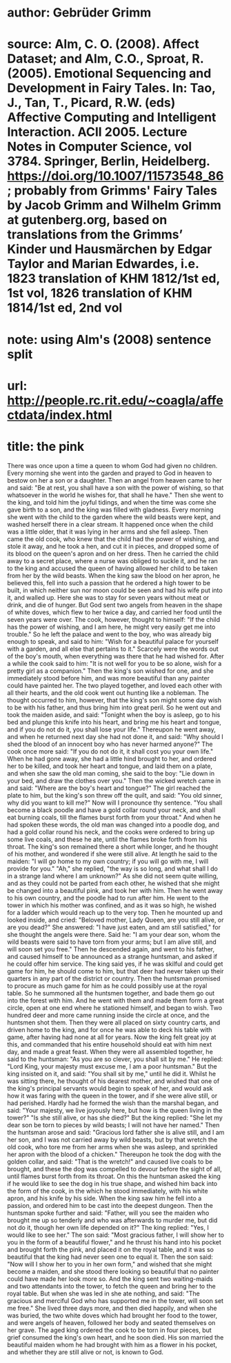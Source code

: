 # author: Gebrüder Grimm
# source: Alm, C. O. (2008). Affect Dataset; and Alm, C.O., Sproat, R. (2005). Emotional Sequencing and Development in Fairy Tales. In: Tao, J., Tan, T., Picard, R.W. (eds) Affective Computing and Intelligent Interaction. ACII 2005. Lecture Notes in Computer Science, vol 3784. Springer, Berlin, Heidelberg. https://doi.org/10.1007/11573548_86; probably from Grimms' Fairy Tales by Jacob Grimm and Wilhelm Grimm at gutenberg.org, based on translations from the Grimms’ Kinder und Hausmärchen by Edgar Taylor and Marian Edwardes, i.e. 1823 translation of KHM 1812/1st ed, 1st vol, 1826 translation of KHM 1814/1st ed, 2nd vol
# note: using Alm's (2008) sentence split
# url: http://people.rc.rit.edu/~coagla/affectdata/index.html
# title: the pink

There was once upon a time a queen to whom God had given no children.
Every morning she went into the garden and prayed to God in heaven to bestow on her a son or a daughter.
Then an angel from heaven came to her and said: "Be at rest, you shall have a son with the power of wishing, so that whatsoever in the world he wishes for, that shall he have."
Then she went to the king, and told him the joyful tidings, and when the time was come she gave birth to a son, and the king was filled with gladness.
Every morning she went with the child to the garden where the wild beasts were kept, and washed herself there in a clear stream.
It happened once when the child was a little older, that it was lying in her arms and she fell asleep.
Then came the old cook, who knew that the child had the power of wishing, and stole it away, and he took a hen, and cut it in pieces, and dropped some of its blood on the queen's apron and on her dress.
Then he carried the child away to a secret place, where a nurse was obliged to suckle it, and he ran to the king and accused the queen of having allowed her child to be taken from her by the wild beasts.
When the king saw the blood on her apron, he believed this, fell into such a passion that he ordered a high tower to be built, in which neither sun nor moon could be seen and had his wife put into it, and walled up.
Here she was to stay for seven years without meat or drink, and die of hunger.
But God sent two angels from heaven in the shape of white doves, which flew to her twice a day, and carried her food until the seven years were over.
The cook, however, thought to himself: "If the child has the power of wishing, and I am here, he might very easily get me into trouble."
So he left the palace and went to the boy, who was already big enough to speak, and said to him: "Wish for a beautiful palace for yourself with a garden, and all else that pertains to it."
Scarcely were the words out of the boy's mouth, when everything was there that he had wished for.
After a while the cook said to him: "It is not well for you to be so alone, wish for a pretty girl as a companion."
Then the king's son wished for one, and she immediately stood before him, and was more beautiful than any painter could have painted her.
The two played together, and loved each other with all their hearts, and the old cook went out hunting like a nobleman.
The thought occurred to him, however, that the king's son might some day wish to be with his father, and thus bring him into great peril.
So he went out and took the maiden aside, and said: "Tonight when the boy is asleep, go to his bed and plunge this knife into his heart, and bring me his heart and tongue, and if you do not do it, you shall lose your life."
Thereupon he went away, and when he returned next day she had not done it, and said: "Why should I shed the blood of an innocent boy who has never harmed anyone?"
The cook once more said: "If you do not do it, it shall cost you your own life."
When he had gone away, she had a little hind brought to her, and ordered her to be killed, and took her heart and tongue, and laid them on a plate, and when she saw the old man coming, she said to the boy: "Lie down in your bed, and draw the clothes over you."
Then the wicked wretch came in and said: "Where are the boy's heart and tongue?"
The girl reached the plate to him, but the king's son threw off the quilt, and said: "You old sinner, why did you want to kill me?"
Now will I pronounce thy sentence.
"You shall become a black poodle and have a gold collar round your neck, and shall eat burning coals, till the flames burst forth from your throat."
And when he had spoken these words, the old man was changed into a poodle dog, and had a gold collar round his neck, and the cooks were ordered to bring up some live coals, and these he ate, until the flames broke forth from his throat.
The king's son remained there a short while longer, and he thought of his mother, and wondered if she were still alive.
At length he said to the maiden: "I will go home to my own country; if you will go with me, I will provide for you."
"Ah," she replied, "the way is so long, and what shall I do in a strange land where I am unknown?"
As she did not seem quite willing, and as they could not be parted from each other, he wished that she might be changed into a beautiful pink, and took her with him.
Then he went away to his own country, and the poodle had to run after him.
He went to the tower in which his mother was confined, and as it was so high, he wished for a ladder which would reach up to the very top.
Then he mounted up and looked inside, and cried: "Beloved mother, Lady Queen, are you still alive, or are you dead?"
She answered: "I have just eaten, and am still satisfied," for she thought the angels were there.
Said he: "I am your dear son, whom the wild beasts were said to have torn from your arms; but I am alive still, and will soon set you free."
Then he descended again, and went to his father, and caused himself to be announced as a strange huntsman, and asked if he could offer him service.
The king said yes, if he was skilful and could get game for him, he should come to him, but that deer had never taken up their quarters in any part of the district or country.
Then the huntsman promised to procure as much game for him as he could possibly use at the royal table.
So he summoned all the huntsmen together, and bade them go out into the forest with him.
And he went with them and made them form a great circle, open at one end where he stationed himself, and began to wish.
Two hundred deer and more came running inside the circle at once, and the huntsmen shot them.
Then they were all placed on sixty country carts, and driven home to the king, and for once he was able to deck his table with game, after having had none at all for years.
Now the king felt great joy at this, and commanded that his entire household should eat with him next day, and made a great feast.
When they were all assembled together, he said to the huntsman: "As you are so clever, you shall sit by me."
He replied: "Lord King, your majesty must excuse me, I am a poor huntsman."
But the king insisted on it, and said: "You shall sit by me," until he did it.
Whilst he was sitting there, he thought of his dearest mother, and wished that one of the king's principal servants would begin to speak of her, and would ask how it was faring with the queen in the tower, and if she were alive still, or had perished.
Hardly had he formed the wish than the marshal began, and said: "Your majesty, we live joyously here, but how is the queen living in the tower?"
"Is she still alive, or has she died?"
But the king replied: "She let my dear son be torn to pieces by wild beasts; I will not have her named."
Then the huntsman arose and said: "Gracious lord father she is alive still, and I am her son, and I was not carried away by wild beasts, but by that wretch the old cook, who tore me from her arms when she was asleep, and sprinkled her apron with the blood of a chicken."
Thereupon he took the dog with the golden collar, and said: "That is the wretch!" and caused live coals to be brought, and these the dog was compelled to devour before the sight of all, until flames burst forth from its throat.
On this the huntsman asked the king if he would like to see the dog in his true shape, and wished him back into the form of the cook, in the which he stood immediately, with his white apron, and his knife by his side.
When the king saw him he fell into a passion, and ordered him to be cast into the deepest dungeon.
Then the huntsman spoke further and said: "Father, will you see the maiden who brought me up so tenderly and who was afterwards to murder me, but did not do it, though her own life depended on it?"
The king replied: "Yes, I would like to see her."
The son said: "Most gracious father, I will show her to you in the form of a beautiful flower," and he thrust his hand into his pocket and brought forth the pink, and placed it on the royal table, and it was so beautiful that the king had never seen one to equal it.
Then the son said: "Now will I show her to you in her own form," and wished that she might become a maiden, and she stood there looking so beautiful that no painter could have made her look more so.
And the king sent two waiting-maids and two attendants into the tower, to fetch the queen and bring her to the royal table.
But when she was led in she ate nothing, and said: "The gracious and merciful God who has supported me in the tower, will soon set me free."
She lived three days more, and then died happily, and when she was buried, the two white doves which had brought her food to the tower, and were angels of heaven, followed her body and seated themselves on her grave.
The aged king ordered the cook to be torn in four pieces, but grief consumed the king's own heart, and he soon died.
His son married the beautiful maiden whom he had brought with him as a flower in his pocket, and whether they are still alive or not, is known to God.
